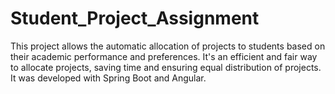 # Student_Project_Assignment
This project allows the automatic allocation of projects to students based on their academic performance and preferences. It's an efficient and fair way to allocate projects, saving time and ensuring equal distribution of projects. It was developed with Spring Boot and Angular.
